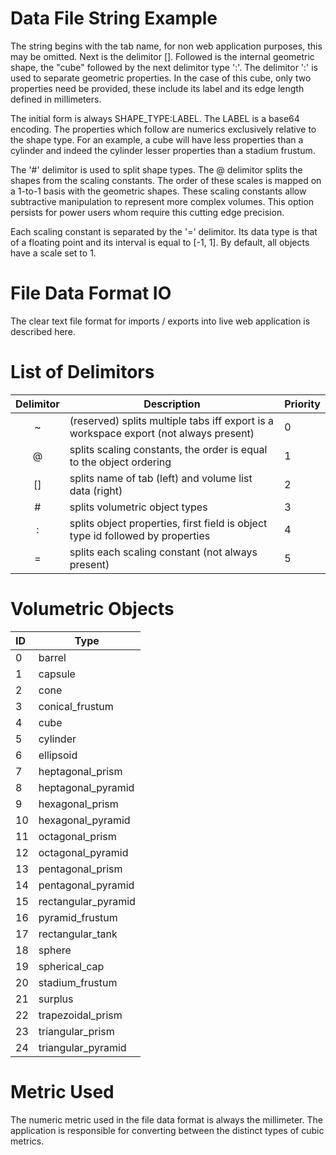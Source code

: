 # Data File String Example

The string begins with the tab name, for non web application purposes, this may be omitted. Next is the delimitor []. Followed is the internal geometric shape, the "cube" followed by the next delimitor type ':'. The delimitor ':' is used to separate geometric properties. In the case of this cube, only two properties need be provided, these include its label and its edge length defined in millimeters.

The initial form is always SHAPE_TYPE:LABEL. The LABEL is a base64 encoding. The properties which follow are numerics exclusively relative to the shape type. For an example, a cube will have less properties than a cylinder and indeed the cylinder lesser properties than a stadium frustum.

The '#' delimitor is used to split shape types. The @ delimitor splits the shapes from the scaling constants. The order of these scales is mapped on a 1-to-1 basis with the geometric shapes. These scaling constants allow subtractive manipulation to represent more complex volumes. This option persists for power users whom require this cutting edge precision.

Each scaling constant is separated by the '=' delimitor. Its data type is that of a floating point and its interval is equal to [-1, 1]. By default, all objects have a scale set to 1.

# File Data Format IO

The clear text file format for imports / exports into live web application is described here.

# List of Delimitors

| Delimitor | Description                                                                           | Priority |
|:---------:|---------------------------------------------------------------------------------------|----------|
| ~         | (reserved) splits multiple tabs iff export is a workspace export (not always present) | 0        |
| @         | splits scaling constants, the order is equal to the object ordering                   | 1        |
| []        | splits name of tab (left) and volume list data (right)                                | 2        |
| \#        | splits volumetric object types                                                        | 3        |
| :         | splits object properties, first field is object type id followed by properties        | 4        |
| =         | splits each scaling constant (not always present)                                     | 5        |

# Volumetric Objects

| ID | Type |
|:---|------|
| 0  | barrel |
| 1  | capsule |
| 2  | cone |
| 3  | conical_frustum |
| 4  | cube |
| 5  | cylinder |
| 6  | ellipsoid |
| 7  | heptagonal_prism |
| 8  | heptagonal_pyramid |
| 9  | hexagonal_prism |
| 10 | hexagonal_pyramid |
| 11 | octagonal_prism |
| 12 | octagonal_pyramid |
| 13 | pentagonal_prism |
| 14 | pentagonal_pyramid |
| 15 | rectangular_pyramid |
| 16 | pyramid_frustum |
| 17 | rectangular_tank |
| 18 | sphere |
| 19 | spherical_cap |
| 20 | stadium_frustum |
| 21 | surplus |
| 22 | trapezoidal_prism |
| 23 | triangular_prism |
| 24 | triangular_pyramid |

# Metric Used

The numeric metric used in the file data format is always the millimeter. The application is responsible for converting between the distinct types of cubic metrics.
